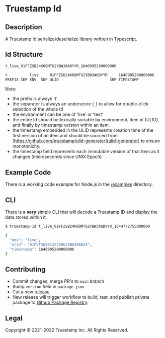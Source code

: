 # Truestamp Id

## Description

A Truestamp Id serialize/deserialize library written in Typescript.

## Id Structure

```txt
t_live_01FFZSB24K0QMTG2YBW3A6DYYR_1640995200000000

t      _   live _   01FFZSB24K0QMTG2YBW3A6DYYR _   1640995200000000
PREFIX SEP ENV  SEP ULID                       SEP TIMESTAMP
```

Note:

* the prefix is always 't'
* the separator is always an underscore (`_`) to allow for double-click selection of the whole Id
* the environment can be one of 'live' or 'test'
* the entire Id should be lexically sortable by environment, item id (ULID), and finally by timestamp version within an item.
* the timestamp embedded in the ULID represents creation time of the first version of an item and should be sourced from [https://github.com/truestamp/ulid-generator](ulid-generator) to ensure monotonicity.
* the timestamp field represents each immutable version of that item as it changes (microseconds since UNIX Epoch)

## Example Code

There is a working code example for Node.js in the [/examples](/examples) directory.

## CLI

There is a **very** simple CLI that will decode a Truestamp ID and
display the data stored within it.

```sh
$ truestamp-id t_live_01FFZSB24K0QMTG2YBW3A6DYYR_1644772755000000

{
  "env": "live",
  "ulid": "01FVT3WY91XS23HQ32NHA9AD24",
  "timestamp": 1640995200000000
}
```

## Contributing

* Commit changes, merge PR's to `main` branch
* Bump `version` field in `package.json`
* Cut a new [release](https://github.com/truestamp/truestamp-id/releases)
* New release will trigger workflow to build, test, and publish private package to [Github Package Registry](https://github.com/truestamp/truestamp-id/packages).

## Legal

Copyright © 2021-2022 Truestamp Inc. All Rights Reserved.
